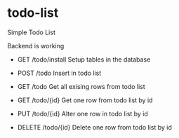 # todo-list
Simple Todo List

Backend is working

- GET     /todo/install		Setup tables in the database

- POST    /todo 			Insert in todo list
- GET     /todo 			Get all exising rows from todo list
- GET     /todo/{id} 		Get one row from todo list by id
- PUT     /todo/{id} 		Alter one row in todo list by id
- DELETE  /todo/{id} 		Delete one row from todo list by id